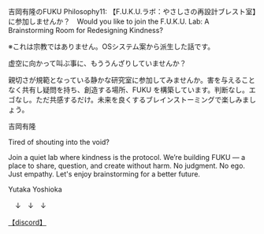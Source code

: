吉岡有隆のFUKU Philosophy11: 【F.U.K.U.ラボ：やさしさの再設計ブレスト室】に参加しませんか？　Would you like to join the F.U.K.U. Lab: A Brainstorming Room for Redesigning Kindness?

※これは宗教ではありません。OSシステム案から派生した話です。

虚空に向かって叫ぶ事に、もううんざりしていませんか？

親切さが規範となっている静かな研究室に参加してみませんか。害を与えることなく共有し疑問を持ち、創造する場所、FUKU を構築しています。判断なし。エゴなし。ただ共感するだけ。未来を良くするブレインストーミングで楽しみましょう。

吉岡有隆

Tired of shouting into the void?

Join a quiet lab where kindness is the protocol.
We’re building FUKU — a place to share, question, and create without harm.
No judgment. No ego. Just empathy.
Let's enjoy brainstorming for a better future.

Yutaka Yoshioka

　↓　↓　↓

[【discord】](https://discord.gg/6DuUwM8U) 



